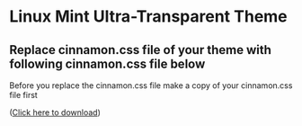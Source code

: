 # Linux Mint Ultra-Transparent Theme

## Replace cinnamon.css file of your theme with following cinnamon.css file below

Before you replace the cinnamon.css file make a copy of your cinnamon.css file first

<p>(<a href="cinnamon.css" download>Click here to download</a>)</p>
